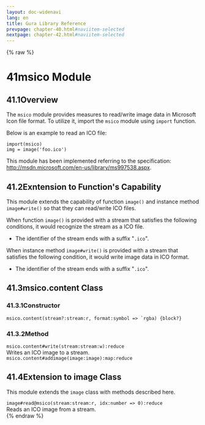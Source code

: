 ```yaml
---
layout: doc-widenavi
lang: en
title: Gura Library Reference
prevpage: chapter-40.html#naviitem-selected
nextpage: chapter-42.html#naviitem-selected
---
```

{% raw %}
<h1><span class="caption-index-1">41</span>msico Module</h1>
<h2><span class="caption-index-2">41.1</span><a name="anchor-41-1"></a>Overview</h2>
<p>
The <code class="highlighter-rouge">msico</code> module provides measures to read/write image data in Microsoft Icon file format. To utilize it, import the <code class="highlighter-rouge">msico</code> module using <code class="highlighter-rouge">import</code> function.
</p>
<p>
Below is an example to read an ICO file:
</p>
<pre class="highlight"><code>import(msico)
img = image('foo.ico')
</code></pre>
<p>
This module has been implemented referring to the specification: <a href="http://msdn.microsoft.com/en-us/library/ms997538.aspx">http://msdn.microsoft.com/en-us/library/ms997538.aspx</a>.
</p>
<h2><span class="caption-index-2">41.2</span><a name="anchor-41-2"></a>Exntension to Function's Capability</h2>
<p>
This module extends the capability of function <code class="highlighter-rouge">image()</code> and instance method <code class="highlighter-rouge">image#write()</code> so that they can read/write ICO files.
</p>
<p>
When function <code class="highlighter-rouge">image()</code> is provided with a stream that satisfies the following conditions, it would recognize the stream as a ICO file.
</p>
<ul>
<li>The identifier of the stream ends with a suffix "<code class="highlighter-rouge">.ico</code>".</li>
</ul>
<p>
When instance method <code class="highlighter-rouge">image#write()</code> is provided with a stream that satisfies the following condition, it would write image data in ICO format.
</p>
<ul>
<li>The identifier of the stream ends with a suffix "<code class="highlighter-rouge">.ico</code>".</li>
</ul>
<h2><span class="caption-index-2">41.3</span><a name="anchor-41-3"></a>msico.content Class</h2>
<h3><span class="caption-index-3">41.3.1</span><a name="anchor-41-3-1"></a>Constructor</h3>
<div class="mb-2"><code>msico.content(stream?:stream:r, format:symbol =&gt; `rgba) {block?}</code></div>
<div class="mb-2 ml-4">

</div>
<h3><span class="caption-index-3">41.3.2</span><a name="anchor-41-3-2"></a>Method</h3>
<div class="mb-2"><code>msico.content#write(stream:stream:w):reduce</code></div>
<div class="mb-2 ml-4">
Writes an ICO image to a stream.
</div>
<div class="mb-2"><code>msico.content#addimage(image:image):map:reduce</code></div>
<div class="mb-2 ml-4">

</div>
<h2><span class="caption-index-2">41.4</span><a name="anchor-41-4"></a>Extension to image Class</h2>
<p>
This module extends the <code class="highlighter-rouge">image</code> class with methods described here.
</p>
<div class="mb-2"><code>image#read@msico(stream:stream:r, idx:number =&gt; 0):reduce</code></div>
<div class="mb-2 ml-4">
Reads an ICO image from a stream.
</div>
{% endraw %}
